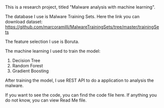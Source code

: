 This is a research project, titled "Malware analysis with machine learning".

The database I use is Malware Training Sets.
Here the link you can download dataset: https://github.com/marcoramilli/MalwareTrainingSets/tree/master/trainingSets

The feature selection I use is Boruta.

The machine learning I used to train the model:
1. Decision Tree
2. Random Forest
3. Gradient Boosting

After training the model, I use REST API to do a application to analysis the malware.

If you want to see the code, you can find the code file here. If anything you do not know, you can view Read Me file.
